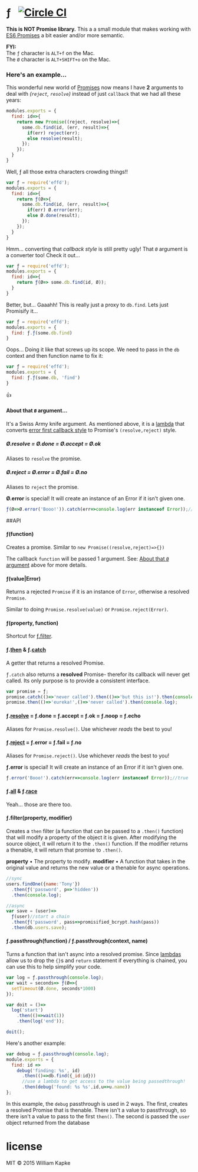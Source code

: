 ƒ &nbsp;&nbsp;[![Circle CI](https://circleci.com/gh/williamkapke/effd.svg?style=svg)](https://circleci.com/gh/williamkapke/effd)
==

**This is NOT Promise library.** This a a small module that makes working with [ES6 Promises](https://developer.mozilla.org/en-US/docs/Web/JavaScript/Reference/Global_Objects/Promise) a bit easier and/or more semantic.

**FYI:**<br>
The `ƒ` character is `ALT+f` on the Mac.<br>
The `Ø` character is `ALT+SHIFT+o` on the Mac.


### Here's an example...
This wonderful new world of [Promises](https://developer.mozilla.org/en-US/docs/Web/JavaScript/Reference/Global_Objects/Promise)
now means I have **2** arguments to deal with _(`reject`, `resolve`)_ instead of just `callback` that we had all these years:
```javascript
modules.exports = {
  find: id=>{
    return new Promise((reject, resolve)=>{
      some.db.find(id, (err, result)=>{
        if(err) reject(err);
        else resolve(result);
      });
    });
  }
}
```

Well, ƒ all those extra characters crowding things!!
```javascript
var ƒ = require('effd');
modules.exports = {
  find: id=>{
    return ƒ(Ø=>{
      some.db.find(id, (err, result)=>{
        if(err) Ø.error(err);
        else Ø.done(result);
      });
    });
  }
}
```
Hmm… converting that _callback style_ is still pretty ugly! That `Ø` argument is a converter too! Check it out...
```javascript
var ƒ = require('effd');
modules.exports = {
  find: id=>{
    return ƒ(Ø=> some.db.find(id, Ø));
  }
}
```

Better, but... Gaaahh! This is really just a proxy to `db.find`. Lets just Promisify it...
```javascript
var ƒ = require('effd');
modules.exports = {
  find: ƒ.ƒ(some.db.find)
}
```
Oops... Doing it like that screws up its scope. We need to pass in the `db` context and then function name to fix it:
```javascript
var ƒ = require('effd');
modules.exports = {
  find: ƒ.ƒ(some.db, 'find')
}
```
👍

<a href='Ø'></a>
#### About that `Ø` argument...
It's a Swiss Army knife argument. As mentioned above, it is a [lambda](https://developer.mozilla.org/en-US/docs/Web/JavaScript/Reference/Functions/Arrow_functions) that converts [error first callback style](http://thenodeway.io/posts/understanding-error-first-callbacks) to Promise's `(resolve,reject)` style.

##### Ø.resolve = Ø.done = Ø.accept = Ø.ok
Aliases to `resolve` the promise.

##### Ø.reject = Ø.error = Ø.fail = Ø.no
Aliases to `reject` the promise.

**Ø.error** is special! It will create an instance of an Error if it isn't given one.
```javascript
ƒ(Ø=>Ø.error('Booo!')).catch(err=>console.log(err instanceof Error));//true
```



##API
#### ƒ(function)
Creates a promise. Similar to `new Promise((resolve,reject)=>{})`

The callback `function` will be passed 1 argument. See: [About that `Ø` argument](#Ø) above for more details.

#### ƒ(value|Error)
Returns a rejected `Promise` if it is an instance of `Error`, otherwise a resolved `Promise`.

Similar to doing `Promise.resolve(value)` or `Promise.reject(Error)`.

#### ƒ(property, function)
Shortcut for [ƒ.filter](#ƒ.filter).

#### ƒ.[then](https://developer.mozilla.org/en-US/docs/Web/JavaScript/Reference/Global_Objects/Promise/then) & ƒ.[catch](https://developer.mozilla.org/en-US/docs/Web/JavaScript/Reference/Global_Objects/Promise/catch)
A getter that returns a resolved Promise.

`ƒ.catch` also returns a **resolved** Promise- therefor its callback will never get called. Its only purpose is to provide a consistent interface.
```javascript
var promise = ƒ;
promise.catch(()=>'never called').then(()=>'but this is!').then(console.log);
promise.then(()=>'eureka!',()=>'never called').then(console.log);
```

#### ƒ.[resolve](https://developer.mozilla.org/en-US/docs/Web/JavaScript/Reference/Global_Objects/Promise/resolve) = ƒ.done = ƒ.accept = ƒ.ok = ƒ.noop = ƒ.echo
Aliases for `Promise.resolve()`. Use whichever _reads_ the best to you!

#### ƒ.[reject](https://developer.mozilla.org/en-US/docs/Web/JavaScript/Reference/Global_Objects/Promise/reject) = ƒ.error = ƒ.fail = ƒ.no
Aliases for `Promise.reject()`. Use whichever _reads_ the best to you!

**ƒ.error** is special! It will create an instance of an Error if it isn't given one.
```javascript
ƒ.error('Booo!').catch(err=>console.log(err instanceof Error));//true
```

#### ƒ.[all](https://developer.mozilla.org/en-US/docs/Web/JavaScript/Reference/Global_Objects/Promise/all) & ƒ.[race](https://developer.mozilla.org/en-US/docs/Web/JavaScript/Reference/Global_Objects/Promise/race)
Yeah... those are there too.

<a href="ƒ.filter"></a>
#### ƒ.filter(property, modifier)
Creates a `then` filter (a function that can be passed to a `.then()` function) that will modify a property of the
object it is given. After modifying the source object, it will return it to the `.then()` function. If the modifier
returns a thenable, it will return that promise to `.then()`.

**property** • The property to modify.
**modifier** • A function that takes in the original value and returns the new value or a thenable for async operations.

```javascript
//sync
users.findOne({name:'Tony'})
  .then(ƒ('password', p=>'hidden'))
  .then(console.log);

//async
var save = (user)=>
  ƒ(user)//start a chain
  .then(ƒ('password', pass=>promisified_bcrypt.hash(pass))
  .then(db.users.save);
```


#### ƒ.passthrough(function) / ƒ.passthrough(context, name)
Turns a function that isn't async into a resolved promise. Since [lambdas](https://developer.mozilla.org/en-US/docs/Web/JavaScript/Reference/Functions/Arrow_functions) allow us to drop the `{}`s and `return` statement if everything is chained, you can use this to help simplify your code.

```javascript
var log = ƒ.passthrough(console.log);
var wait = seconds=> ƒ(Ø=>{
  setTimeout(Ø.done, seconds*1000)
});

var doit = ()=>
  log('start')
    .then(()=>wait(1))
    .then(log('end'));

doit();
```

Here's another example:
```javascript
var debug = ƒ.passthrough(console.log);
module.exports = {
  find: id =>
    debug('finding: %s', id)
      .then(()=>db.find({_id:id}))
      //use a lambda to get access to the value being passedthrough!
      .then(debug('found: %s %s',id,u=>u.name))
};
```
In this example, the `debug` passthrough is used in 2 ways. The first, creates a resolved Promise that is thenable. There isn't a value to passthrough, so there isn't a value to pass to the first `then()`. The second is passed the `user` object returned from the database


license
=======
MIT © 2015 William Kapke


